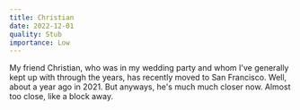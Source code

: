 ```yaml
---
title: Christian
date: 2022-12-01
quality: Stub
importance: Low
---
```


My friend Christian, who was in my wedding party and whom I've generally kept up with through the years, has recently moved to San Francisco. Well, about a year ago in 2021. But anyways, he's much much closer now. Almost too close, like a block away.
